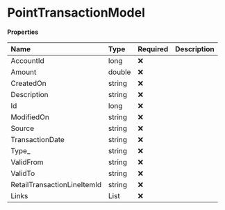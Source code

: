 # PointTransactionModel

**Properties**

| Name                        | Type                  | Required | Description |
| :-------------------------- | :-------------------- | :------- | :---------- |
| AccountId                   | long                  | ❌       |             |
| Amount                      | double                | ❌       |             |
| CreatedOn                   | string                | ❌       |             |
| Description                 | string                | ❌       |             |
| Id                          | long                  | ❌       |             |
| ModifiedOn                  | string                | ❌       |             |
| Source                      | string                | ❌       |             |
| TransactionDate             | string                | ❌       |             |
| Type\_                      | string                | ❌       |             |
| ValidFrom                   | string                | ❌       |             |
| ValidTo                     | string                | ❌       |             |
| RetailTransactionLineItemId | string                | ❌       |             |
| Links                       | List<IHypermediaLink> | ❌       |             |

<!-- This file was generated by liblab | https://liblab.com/ -->
